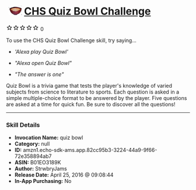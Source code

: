 # &nbsp;<img src="skill_icon" alt="CHS Quiz Bowl Challenge icon" width="36"> [CHS Quiz Bowl Challenge](http://alexa.amazon.com/#skills/amzn1.echo-sdk-ams.app.82cc95b3-3224-44a9-9f66-72e358894ab7)
![0 stars](../../images/ic_star_border_black_18dp_1x.png)![0 stars](../../images/ic_star_border_black_18dp_1x.png)![0 stars](../../images/ic_star_border_black_18dp_1x.png)![0 stars](../../images/ic_star_border_black_18dp_1x.png)![0 stars](../../images/ic_star_border_black_18dp_1x.png) 0

To use the CHS Quiz Bowl Challenge skill, try saying...

* *'Alexa play Quiz Bowl'*

* *"Alexa open Quiz Bowl"*

* *"The answer is one"*

Quiz Bowl is a trivia game that tests the player's knowledge of varied subjects from science to literature to sports.  Each question is asked in a simple multiple-choice format to be answered by the player.  Five questions are asked at a time for quick fun.  Be sure to discover all the questions!

***

### Skill Details

* **Invocation Name:** quiz bowl
* **Category:** null
* **ID:** amzn1.echo-sdk-ams.app.82cc95b3-3224-44a9-9f66-72e358894ab7
* **ASIN:** B01EO3189K
* **Author:** StrwbryJams
* **Release Date:** April 25, 2016 @ 09:08:44
* **In-App Purchasing:** No
